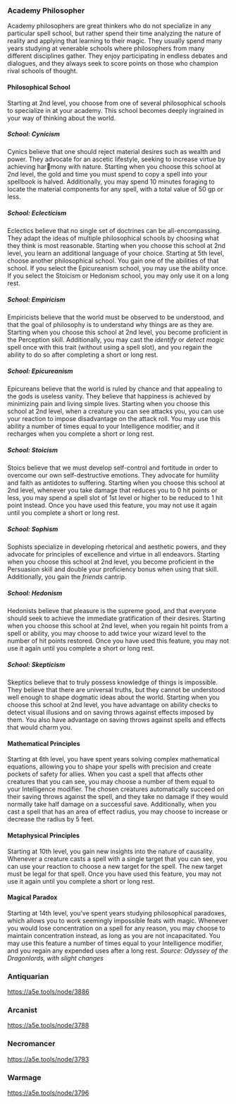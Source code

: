 ### Academy Philosopher
Academy philosophers are great thinkers who do not specialize in any particular spell school, but rather spend their time analyzing the nature of reality and applying that learning to their magic. They usually spend many years studying at venerable schools where philosophers from many different disciplines gather. They enjoy participating in endless debates and dialogues, and they always seek to score points on those who champion rival schools of thought. 
#### Philosophical School 
Starting at 2nd level, you choose from one of several philosophical schools to specialize in at your academy. This school becomes deeply ingrained in your way of thinking about the world. 
##### School: Cynicism 
Cynics believe that one should reject material desires such as wealth and power. They advocate for an ascetic lifestyle, seeking to increase virtue by achieving harmony with nature. Starting when you choose this school at 2nd level, the gold and time you must spend to copy a spell into your spellbook is halved. Additionally, you may spend 10 minutes foraging to locate the material components for any spell, with a total value of 50 gp or less. 
##### School: Eclecticism 
Eclectics believe that no single set of doctrines can be all-encompassing. They adapt the ideas of multiple philosophical schools by choosing what they think is most reasonable. Starting when you choose this school at 2nd level, you learn an additional language of your choice. Starting at 5th level, choose another philosophical school. You gain one of the abilities of that school. If you select the Epicureanism school, you may use the ability once. If you select the Stoicism or Hedonism school, you may only use it on a long rest.
##### School: Empiricism 
Empiricists believe that the world must be observed to be understood, and that the goal of philosophy is to understand why things are as they are. Starting when you choose this school at 2nd level, you become proficient in the Perception skill. Additionally, you may cast the *identify* or *detect magic* spell once with this trait (without using a spell slot), and you regain the ability to do so after completing a short or long rest. 
##### School: Epicureanism 
Epicureans believe that the world is ruled by chance and that appealing to the gods is useless vanity. They believe that happiness is achieved by minimizing pain and living simple lives. Starting when you choose this school at 2nd level, when a creature you can see attacks you, you can use your reaction to impose disadvantage on the attack roll. You may use this ability a number of times equal to your Intelligence modifier, and it recharges when you complete a short or long rest. 
##### School: Stoicism 
Stoics believe that we must develop self-control and fortitude in order to overcome our own self-destructive emotions. They advocate for humility and faith as antidotes to suffering. Starting when you choose this school at 2nd level, whenever you take damage that reduces you to 0 hit points or less, you may spend a spell slot of 1st level or higher to be reduced to 1 hit point instead. Once you have used this feature, you may not use it again until you complete a short or long rest.
##### School: Sophism 
Sophists specialize in developing rhetorical and aesthetic powers, and they advocate for principles of excellence and virtue in all endeavors. Starting when you choose this school at 2nd level, you become proficient in the Persuasion skill and double your proficiency bonus when using that skill. Additionally, you gain the *friends* cantrip. 
##### School: Hedonism 
Hedonists believe that pleasure is the supreme good, and that everyone should seek to achieve the immediate gratification of their desires. Starting when you choose this school at 2nd level, when you regain hit points from a spell or ability, you may choose to add twice your wizard level to the number of hit points restored. Once you have used this feature, you may not use it again until you complete a short or long rest. 
##### School: Skepticism 
Skeptics believe that to truly possess knowledge of things is impossible. They believe that there are universal truths, but they cannot be understood well enough to shape dogmatic ideas about the world. Starting when you choose this school at 2nd level, you have advantage on ability checks to detect visual illusions and on saving throws against effects imposed by them. You also have advantage on saving throws against spells and effects that would charm you. 
#### Mathematical Principles 
Starting at 6th level, you have spent years solving complex mathematical equations, allowing you to shape your spells with precision and create pockets of safety for allies. When you cast a spell that affects other creatures that you can see, you may choose a number of them equal to your Intelligence modifier. The chosen creatures automatically succeed on their saving throws against the spell, and they take no damage if they would normally take half damage on a successful save. Additionally, when you cast a spell that has an area of effect radius, you may choose to increase or decrease the radius by 5 feet. 
#### Metaphysical Principles 
Starting at 10th level, you gain new insights into the nature of causality. Whenever a creature casts a spell with a single target that you can see, you can use your reaction to choose a new target for the spell. The new target must be legal for that spell. Once you have used this feature, you may not use it again until you complete a short or long rest. 
#### Magical Paradox 
Starting at 14th level, you’ve spent years studying philosophical paradoxes, which allows you to work seemingly impossible feats with magic. Whenever you would lose concentration on a spell for any reason, you may choose to maintain concentration instead, as long as you are not incapacitated. You may use this feature a number of times equal to your Intelligence modifier, and you regain any expended uses after a long rest.
*Source: Odyssey of the Dragonlords, with slight changes*
### Antiquarian
https://a5e.tools/node/3886
### Arcanist
https://a5e.tools/node/3788
### Necromancer
https://a5e.tools/node/3793
### Warmage
https://a5e.tools/node/3796

